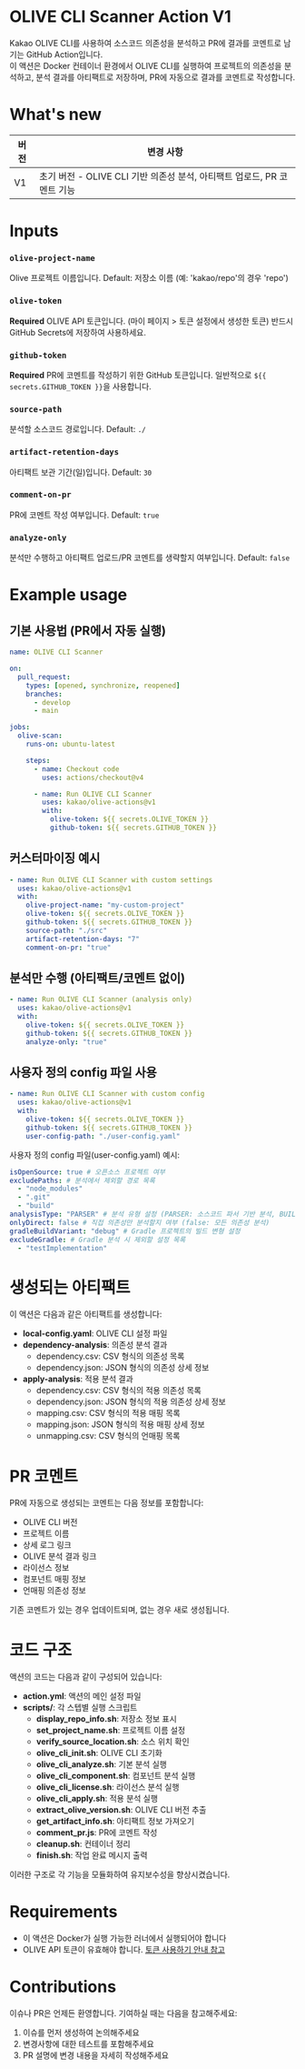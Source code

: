 # OLIVE CLI Scanner Action V1

Kakao OLIVE CLI를 사용하여 소스코드 의존성을 분석하고 PR에 결과를 코멘트로 남기는 GitHub Action입니다.  
이 액션은 Docker 컨테이너 환경에서 OLIVE CLI를 실행하여 프로젝트의 의존성을 분석하고, 분석 결과를 아티팩트로 저장하며, PR에 자동으로 결과를 코멘트로 작성합니다.

# What's new

| 버전 | 변경 사항                                                               |
| ---- | ----------------------------------------------------------------------- |
| V1   | 초기 버전 - OLIVE CLI 기반 의존성 분석, 아티팩트 업로드, PR 코멘트 기능 |

# Inputs

### `olive-project-name`

Olive 프로젝트 이름입니다. Default: 저장소 이름 (예: 'kakao/repo'의 경우 'repo')

### `olive-token`

**Required** OLIVE API 토큰입니다. (마이 페이지 > 토큰 설정에서 생성한 토큰) 반드시 GitHub Secrets에 저장하여 사용하세요.

### `github-token`

**Required** PR에 코멘트를 작성하기 위한 GitHub 토큰입니다. 일반적으로 `${{ secrets.GITHUB_TOKEN }}`을 사용합니다.

### `source-path`

분석할 소스코드 경로입니다. Default: `./`

### `artifact-retention-days`

아티팩트 보관 기간(일)입니다. Default: `30`

### `comment-on-pr`

PR에 코멘트 작성 여부입니다. Default: `true`

### `analyze-only`

분석만 수행하고 아티팩트 업로드/PR 코멘트를 생략할지 여부입니다. Default: `false`

# Example usage

## 기본 사용법 (PR에서 자동 실행)

```yaml
name: OLIVE CLI Scanner

on:
  pull_request:
    types: [opened, synchronize, reopened]
    branches:
      - develop
      - main

jobs:
  olive-scan:
    runs-on: ubuntu-latest

    steps:
      - name: Checkout code
        uses: actions/checkout@v4

      - name: Run OLIVE CLI Scanner
        uses: kakao/olive-actions@v1
        with:
          olive-token: ${{ secrets.OLIVE_TOKEN }}
          github-token: ${{ secrets.GITHUB_TOKEN }}
```

## 커스터마이징 예시

```yaml
- name: Run OLIVE CLI Scanner with custom settings
  uses: kakao/olive-actions@v1
  with:
    olive-project-name: "my-custom-project"
    olive-token: ${{ secrets.OLIVE_TOKEN }}
    github-token: ${{ secrets.GITHUB_TOKEN }}
    source-path: "./src"
    artifact-retention-days: "7"
    comment-on-pr: "true"
```

## 분석만 수행 (아티팩트/코멘트 없이)

```yaml
- name: Run OLIVE CLI Scanner (analysis only)
  uses: kakao/olive-actions@v1
  with:
    olive-token: ${{ secrets.OLIVE_TOKEN }}
    github-token: ${{ secrets.GITHUB_TOKEN }}
    analyze-only: "true"
```

## 사용자 정의 config 파일 사용

```yaml
- name: Run OLIVE CLI Scanner with custom config
  uses: kakao/olive-actions@v1
  with:
    olive-token: ${{ secrets.OLIVE_TOKEN }}
    github-token: ${{ secrets.GITHUB_TOKEN }}
    user-config-path: "./user-config.yaml"
```

사용자 정의 config 파일(user-config.yaml) 예시:

```yaml
isOpenSource: true # 오픈소스 프로젝트 여부
excludePaths: # 분석에서 제외할 경로 목록
  - "node_modules"
  - ".git"
  - "build"
analysisType: "PARSER" # 분석 유형 설정 (PARSER: 소스코드 파서 기반 분석, BUILDER: 빌드 결과물 분석)
onlyDirect: false # 직접 의존성만 분석할지 여부 (false: 모든 의존성 분석)
gradleBuildVariant: "debug" # Gradle 프로젝트의 빌드 변형 설정
excludeGradle: # Gradle 분석 시 제외할 설정 목록
  - "testImplementation"
```

# 생성되는 아티팩트

이 액션은 다음과 같은 아티팩트를 생성합니다:

- **local-config.yaml**: OLIVE CLI 설정 파일
- **dependency-analysis**: 의존성 분석 결과
  - dependency.csv: CSV 형식의 의존성 목록
  - dependency.json: JSON 형식의 의존성 상세 정보
- **apply-analysis**: 적용 분석 결과
  - dependency.csv: CSV 형식의 적용 의존성 목록
  - dependency.json: JSON 형식의 적용 의존성 상세 정보
  - mapping.csv: CSV 형식의 적용 매핑 목록
  - mapping.json: JSON 형식의 적용 매핑 상세 정보
  - unmapping.csv: CSV 형식의 언매핑 목록

# PR 코멘트

PR에 자동으로 생성되는 코멘트는 다음 정보를 포함합니다:

- OLIVE CLI 버전
- 프로젝트 이름
- 상세 로그 링크
- OLIVE 분석 결과 링크
- 라이선스 정보
- 컴포넌트 매핑 정보
- 언매핑 의존성 정보

기존 코멘트가 있는 경우 업데이트되며, 없는 경우 새로 생성됩니다.

# 코드 구조

액션의 코드는 다음과 같이 구성되어 있습니다:

- **action.yml**: 액션의 메인 설정 파일
- **scripts/**: 각 스텝별 실행 스크립트
  - **display_repo_info.sh**: 저장소 정보 표시
  - **set_project_name.sh**: 프로젝트 이름 설정
  - **verify_source_location.sh**: 소스 위치 확인
  - **olive_cli_init.sh**: OLIVE CLI 초기화
  - **olive_cli_analyze.sh**: 기본 분석 실행
  - **olive_cli_component.sh**: 컴포넌트 분석 실행
  - **olive_cli_license.sh**: 라이선스 분석 실행
  - **olive_cli_apply.sh**: 적용 분석 실행
  - **extract_olive_version.sh**: OLIVE CLI 버전 추출
  - **get_artifact_info.sh**: 아티팩트 정보 가져오기
  - **comment_pr.js**: PR에 코멘트 작성
  - **cleanup.sh**: 컨테이너 정리
  - **finish.sh**: 작업 완료 메시지 출력

이러한 구조로 각 기능을 모듈화하여 유지보수성을 향상시켰습니다.

# Requirements

- 이 액션은 Docker가 실행 가능한 러너에서 실행되어야 합니다
- OLIVE API 토큰이 유효해야 합니다. [토큰 사용하기 안내 참고](https://olive.kakao.com/docs/my-page/token)

# Contributions

이슈나 PR은 언제든 환영합니다. 기여하실 때는 다음을 참고해주세요:

1. 이슈를 먼저 생성하여 논의해주세요
2. 변경사항에 대한 테스트를 포함해주세요
3. PR 설명에 변경 내용을 자세히 작성해주세요
